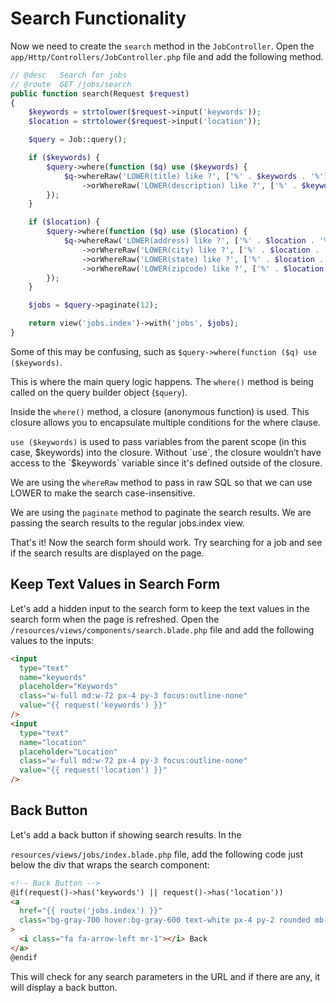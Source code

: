 # Search Functionality

Now we need to create the `search` method in the `JobController`. Open the `app/Http/Controllers/JobController.php` file and add the following method.

```php
// @desc   Search for jobs
// @route  GET /jobs/search
public function search(Request $request)
{
    $keywords = strtolower($request->input('keywords'));
    $location = strtolower($request->input('location'));

    $query = Job::query();

    if ($keywords) {
        $query->where(function ($q) use ($keywords) {
            $q->whereRaw('LOWER(title) like ?', ['%' . $keywords . '%'])
                ->orWhereRaw('LOWER(description) like ?', ['%' . $keywords . '%']);
        });
    }

    if ($location) {
        $query->where(function ($q) use ($location) {
            $q->whereRaw('LOWER(address) like ?', ['%' . $location . '%'])
                ->orWhereRaw('LOWER(city) like ?', ['%' . $location . '%'])
                ->orWhereRaw('LOWER(state) like ?', ['%' . $location . '%'])
                ->orWhereRaw('LOWER(zipcode) like ?', ['%' . $location . '%']);
        });
    }

    $jobs = $query->paginate(12);

    return view('jobs.index')->with('jobs', $jobs);
}
```

Some of this may be confusing, such as `$query->where(function ($q) use ($keywords)`.

This is where the main query logic happens. The `where()` method is being called on the query builder object (`$query`).

Inside the `where()` method, a closure (anonymous function) is used. This closure allows you to encapsulate multiple conditions for the where clause.

`use ($keywords)` is used to pass variables from the parent scope (in this case, $keywords) into the closure. Without `use`, the closure wouldn’t have access to the `$keywords` variable since it's defined outside of the closure.

We are using the `whereRaw` method to pass in raw SQL so that we can use LOWER to make the search case-insensitive.

We are using the `paginate` method to paginate the search results. We are passing the search results to the regular jobs.index view.

That's it! Now the search form should work. Try searching for a job and see if the search results are displayed on the page.

## Keep Text Values in Search Form

Let's add a hidden input to the search form to keep the text values in the search form when the page is refreshed. Open the `/resources/views/components/search.blade.php` file and add the following values to the inputs:

```html
<input
  type="text"
  name="keywords"
  placeholder="Keywords"
  class="w-full md:w-72 px-4 py-3 focus:outline-none"
  value="{{ request('keywords') }}"
/>
<input
  type="text"
  name="location"
  placeholder="Location"
  class="w-full md:w-72 px-4 py-3 focus:outline-none"
  value="{{ request('location') }}"
/>
```

## Back Button

Let's add a back button if showing search results. In the

`resources/views/jobs/index.blade.php` file, add the following code just below
the div that wraps the search component:

```html
<!-- Back Button -->
@if(request()->has('keywords') || request()->has('location'))
<a
  href="{{ route('jobs.index') }}"
  class="bg-gray-700 hover:bg-gray-600 text-white px-4 py-2 rounded mb-4 inline-block"
>
  <i class="fa fa-arrow-left mr-1"></i> Back
</a>
@endif
```

This will check for any search parameters in the URL and if there are any, it will display a back button.
